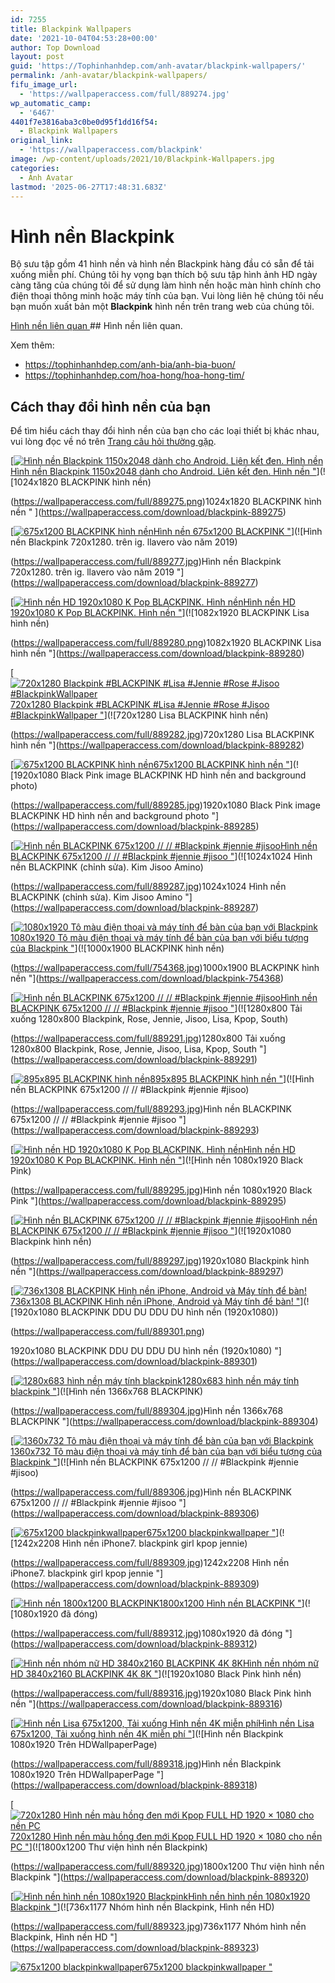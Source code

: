 ```yaml
---
id: 7255
title: Blackpink Wallpapers
date: '2021-10-04T04:53:28+00:00'
author: Top Download
layout: post
guid: 'https://Tophinhanhdep.com/anh-avatar/blackpink-wallpapers/'
permalink: /anh-avatar/blackpink-wallpapers/
fifu_image_url:
  - 'https://wallpaperaccess.com/full/889274.jpg'
wp_automatic_camp:
  - '6467'
4401f7e3816aba3c0be0d95f1dd16f54:
  - Blackpink Wallpapers
original_link:
  - 'https://wallpaperaccess.com/blackpink'
image: /wp-content/uploads/2021/10/Blackpink-Wallpapers.jpg
categories:
  - Ảnh Avatar
lastmod: '2025-06-27T17:48:31.683Z'
---
```

# Hình nền Blackpink

Bộ sưu tập gồm 41 hình nền và hình nền Blackpink hàng đầu có sẵn để tải xuống miễn phí. Chúng tôi hy vọng bạn thích bộ sưu tập hình ảnh HD ngày càng tăng của chúng tôi để sử dụng làm hình nền hoặc màn hình chính cho điện thoại thông minh hoặc máy tính của bạn. Vui lòng liên hệ chúng tôi nếu bạn muốn xuất bản một **Blackpink** hình nền trên trang web của chúng tôi.

[Hình nền liên quan ](#related) ## Hình nền liên quan.

   
 Xem thêm:

   
- <https://tophinhanhdep.com/anh-bia/anh-bia-buon/>
- <https://tophinhanhdep.com/hoa-hong/hoa-hong-tim/>

## Cách thay đổi hình nền của bạn

Để tìm hiểu cách thay đổi hình nền của bạn cho các loại thiết bị khác nhau, vui lòng đọc về nó trên [Trang câu hỏi thường gặp](https://tophinhanhdep.com/faq/).

  
[[![Hình nền Blackpink 1150x2048 dành cho Android.  Liên kết đen.  Hình nền](https://wallpaperaccess.com/full/889274.jpg)Hình nền Blackpink 1150x2048 dành cho Android. Liên kết đen. Hình nền "](https://wallpaperaccess.com/download/blackpink-889274)](![1024x1820 BLACKPINK hình nền)

(https://wallpaperaccess.com/full/889275.png)1024x1820 BLACKPINK hình nền " ](https://wallpaperaccess.com/download/blackpink-889275)

[[![675x1200 BLACKPINK hình nền](https://wallpaperaccess.com/full/889276.jpg)Hình nền 675x1200 BLACKPINK "](https://wallpaperaccess.com/download/blackpink-889276)](![Hình nền Blackpink 720x1280.  trên ig.  llavero vào năm 2019)

(https://wallpaperaccess.com/full/889277.jpg)Hình nền Blackpink 720x1280. trên ig. llavero vào năm 2019 "](https://wallpaperaccess.com/download/blackpink-889277)

[[![Hình nền HD 1920x1080 K Pop BLACKPINK.  Hình nền](https://wallpaperaccess.com/full/718829.jpg)Hình nền HD 1920x1080 K Pop BLACKPINK. Hình nền "](https://wallpaperaccess.com/download/blackpink-718829)](![1082x1920 BLACKPINK Lisa hình nền)

(https://wallpaperaccess.com/full/889280.png)1082x1920 BLACKPINK Lisa hình nền "](https://wallpaperaccess.com/download/blackpink-889280)

[[![720x1280 Blackpink #BLACKPINK #Lisa #Jennie #Rose #Jisoo #BlackpinkWallpaper](https://wallpaperaccess.com/full/889281.jpg)720x1280 Blackpink #BLACKPINK #Lisa #Jennie #Rose #Jisoo #BlackpinkWallpaper "](https://wallpaperaccess.com/download/blackpink-889281)](![720x1280 Lisa BLACKPINK hình nền)

(https://wallpaperaccess.com/full/889282.jpg)720x1280 Lisa BLACKPINK hình nền "](https://wallpaperaccess.com/download/blackpink-889282)

[[![675x1200 BLACKPINK hình nền](https://wallpaperaccess.com/full/889283.jpg)675x1200 BLACKPINK hình nền "](https://wallpaperaccess.com/download/blackpink-889283)](![1920x1080 Black Pink image BLACKPINK HD hình nền and background photo)

(https://wallpaperaccess.com/full/889285.jpg)1920x1080 Black Pink image BLACKPINK HD hình nền and background photo "](https://wallpaperaccess.com/download/blackpink-889285)

[[![Hình nền BLACKPINK 675x1200 // // #Blackpink #jennie #jisoo](https://wallpaperaccess.com/full/889286.jpg)Hình nền BLACKPINK 675x1200 // // #Blackpink #jennie #jisoo "](https://wallpaperaccess.com/download/blackpink-889286)](![1024x1024 Hình nền BLACKPINK (chỉnh sửa).  Kim Jisoo Amino)

(https://wallpaperaccess.com/full/889287.jpg)1024x1024 Hình nền BLACKPINK (chỉnh sửa). Kim Jisoo Amino "](https://wallpaperaccess.com/download/blackpink-889287)

[[![1080x1920 Tô màu điện thoại và máy tính để bàn của bạn với Blackpink](https://wallpaperaccess.com/full/889288.jpg)1080x1920 Tô màu điện thoại và máy tính để bàn của bạn với biểu tượng của Blackpink "](https://wallpaperaccess.com/download/blackpink-889288)](![1000x1900 BLACKPINK hình nền)

(https://wallpaperaccess.com/full/754368.jpg)1000x1900 BLACKPINK hình nền "](https://wallpaperaccess.com/download/blackpink-754368)

[[![Hình nền BLACKPINK 675x1200 // // #Blackpink #jennie #jisoo](https://wallpaperaccess.com/full/889290.jpg)Hình nền BLACKPINK 675x1200 // // #Blackpink #jennie #jisoo "](https://wallpaperaccess.com/download/blackpink-889290)](![1280x800 Tải xuống 1280x800 Blackpink, Rose, Jennie, Jisoo, Lisa, Kpop, South)

(https://wallpaperaccess.com/full/889291.jpg)1280x800 Tải xuống 1280x800 Blackpink, Rose, Jennie, Jisoo, Lisa, Kpop, South "](https://wallpaperaccess.com/download/blackpink-889291)

[[![895x895 BLACKPINK hình nền](https://wallpaperaccess.com/full/889292.jpg)895x895 BLACKPINK hình nền "](https://wallpaperaccess.com/download/blackpink-889292)](![Hình nền BLACKPINK 675x1200 // // #Blackpink #jennie #jisoo)

(https://wallpaperaccess.com/full/889293.jpg)Hình nền BLACKPINK 675x1200 // // #Blackpink #jennie #jisoo "](https://wallpaperaccess.com/download/blackpink-889293)

[[![Hình nền HD 1920x1080 K Pop BLACKPINK.  Hình nền](https://wallpaperaccess.com/full/889294.jpg)Hình nền HD 1920x1080 K Pop BLACKPINK. Hình nền "](https://wallpaperaccess.com/download/blackpink-889294)](![Hình nền 1080x1920 Black Pink)

(https://wallpaperaccess.com/full/889295.jpg)Hình nền 1080x1920 Black Pink "](https://wallpaperaccess.com/download/blackpink-889295)

[[![Hình nền BLACKPINK 675x1200 // // #Blackpink #jennie #jisoo](https://wallpaperaccess.com/full/889296.jpg)Hình nền BLACKPINK 675x1200 // // #Blackpink #jennie #jisoo "](https://wallpaperaccess.com/download/blackpink-889296)](![1920x1080 Blackpink hình nền)

(https://wallpaperaccess.com/full/889297.jpg)1920x1080 Blackpink hình nền "](https://wallpaperaccess.com/download/blackpink-889297)

[[![736x1308 BLACKPINK Hình nền iPhone, Android và Máy tính để bàn!](https://wallpaperaccess.com/full/889298.jpg)736x1308 BLACKPINK Hình nền iPhone, Android và Máy tính để bàn! "](https://wallpaperaccess.com/download/blackpink-889298)](![1920x1080 BLACKPINK DDU DU DDU DU hình nền (1920x1080))

(https://wallpaperaccess.com/full/889301.png)

1920x1080 BLACKPINK DDU DU DDU DU hình nền (1920x1080) "](https://wallpaperaccess.com/download/blackpink-889301)

[[![1280x683 hình nền máy tính blackpink](https://wallpaperaccess.com/full/889302.png)1280x683 hình nền máy tính blackpink "](https://wallpaperaccess.com/download/blackpink-889302)](![Hình nền 1366x768 BLACKPINK)

(https://wallpaperaccess.com/full/889304.jpg)Hình nền 1366x768 BLACKPINK "](https://wallpaperaccess.com/download/blackpink-889304)

[[![1360x732 Tô màu điện thoại và máy tính để bàn của bạn với Blackpink](https://wallpaperaccess.com/full/889305.jpg)1360x732 Tô màu điện thoại và máy tính để bàn của bạn với biểu tượng của Blackpink "](https://wallpaperaccess.com/download/blackpink-889305)](![Hình nền BLACKPINK 675x1200 // // #Blackpink #jennie #jisoo)

(https://wallpaperaccess.com/full/889306.jpg)Hình nền BLACKPINK 675x1200 // // #Blackpink #jennie #jisoo "](https://wallpaperaccess.com/download/blackpink-889306)

[[![675x1200 blackpinkwallpaper](https://wallpaperaccess.com/full/889307.jpg)675x1200 blackpinkwallpaper "](https://wallpaperaccess.com/download/blackpink-889307)](![1242x2208 Hình nền iPhone7.  blackpink girl kpop jennie)

(https://wallpaperaccess.com/full/889309.jpg)1242x2208 Hình nền iPhone7. blackpink girl kpop jennie "](https://wallpaperaccess.com/download/blackpink-889309)

[[![Hình nền 1800x1200 BLACKPINK](https://wallpaperaccess.com/full/889311.jpg)1800x1200 Hình nền BLACKPINK "](https://wallpaperaccess.com/download/blackpink-889311)](![1080x1920 đã đóng)

(https://wallpaperaccess.com/full/889312.jpg)1080x1920 đã đóng "](https://wallpaperaccess.com/download/blackpink-889312)

[[![Hình nền nhóm nữ HD 3840x2160 BLACKPINK 4K 8K](https://wallpaperaccess.com/full/889315.jpg)Hình nền nhóm nữ HD 3840x2160 BLACKPINK 4K 8K "](https://wallpaperaccess.com/download/blackpink-889315)](![1920x1080 Black Pink hình nền)

(https://wallpaperaccess.com/full/889316.jpg)1920x1080 Black Pink hình nền "](https://wallpaperaccess.com/download/blackpink-889316)

[[![Hình nền Lisa 675x1200, Tải xuống Hình nền 4K miễn phí](https://wallpaperaccess.com/full/889317.jpg)Hình nền Lisa 675x1200, Tải xuống hình nền 4K miễn phí "](https://wallpaperaccess.com/download/blackpink-889317)](![Hình nền Blackpink 1080x1920 Trên HDWallpaperPage)

(https://wallpaperaccess.com/full/889318.jpg)Hình nền Blackpink 1080x1920 Trên HDWallpaperPage "](https://wallpaperaccess.com/download/blackpink-889318)

[[![720x1280 Hình nền màu hồng đen mới Kpop FULL HD 1920 × 1080 cho nền PC](https://wallpaperaccess.com/full/889319.jpg)720x1280 Hình nền màu hồng đen mới Kpop FULL HD 1920 × 1080 cho nền PC "](https://wallpaperaccess.com/download/blackpink-889319)](![1800x1200 Thư viện hình nền Blackpink)

(https://wallpaperaccess.com/full/889320.jpg)1800x1200 Thư viện hình nền Blackpink "](https://wallpaperaccess.com/download/blackpink-889320)

[[![Hình nền hình nền 1080x1920 Blackpink](https://wallpaperaccess.com/full/889321.jpg)Hình nền hình nền 1080x1920 Blackpink "](https://wallpaperaccess.com/download/blackpink-889321)](![736x1177 Nhóm hình nền Blackpink, Hình nền HD)

(https://wallpaperaccess.com/full/889323.jpg)736x1177 Nhóm hình nền Blackpink, Hình nền HD "](https://wallpaperaccess.com/download/blackpink-889323)

[![675x1200 blackpinkwallpaper](https://wallpaperaccess.com/full/889324.jpg)675x1200 blackpinkwallpaper "](https://wallpaperaccess.com/download/blackpink-889324)
